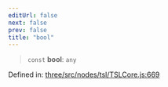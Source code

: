 ```yaml
---
editUrl: false
next: false
prev: false
title: "bool"
---
```


> `const` **bool**: `any`

Defined in: [three/src/nodes/tsl/TSLCore.js:669](https://github.com/DefinitelyMaybe/three-i18n/blob/fa57b79433d1c349ffb23a78727299c8d4190136/three/src/nodes/tsl/TSLCore.js#L669)
